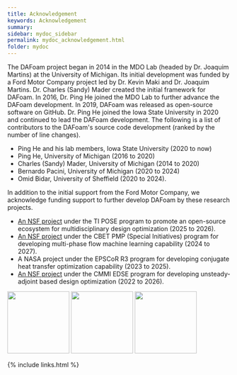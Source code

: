 ```yaml
---
title: Acknowledgement
keywords: Acknowledgement
summary: 
sidebar: mydoc_sidebar
permalink: mydoc_acknowledgement.html
folder: mydoc
---
```


The DAFoam project began in 2014 in the MDO Lab (headed by Dr. Joaquim Martins) at the University of Michigan. Its initial development was funded by a Ford Motor Company project led by Dr. Kevin Maki and Dr. Joaquim Martins. Dr. Charles (Sandy) Mader created the initial framework for DAFoam. In 2016, Dr. Ping He joined the MDO Lab to further advance the DAFoam development. In 2019, DAFoam was released as open-source software on GitHub. Dr. Ping He joined the Iowa State University in 2020 and continued to lead the DAFoam development. The following is a list of contributors to the DAFoam's source code development (ranked by the number of line changes).

- Ping He and his lab members, Iowa State University (2020 to now) 
- Ping He, University of Michigan (2016 to 2020)
- Charles (Sandy) Mader, University of Michigan (2014 to 2020)
- Bernardo Pacini, University of Michigan (2020 to 2024)
- Omid Bidar, University of Sheffield (2020 to 2024).

In addition to the initial support from the Ford Motor Company, we acknowledge funding support to further develop DAFoam by these research projects.

- [An NSF project](https://www.nsf.gov/awardsearch/showAward?AWD_ID=2448916) under the TI POSE program to promote an open-source ecosystem for multidisciplinary design optimization (2025 to 2026).
- [An NSF project](https://www.nsf.gov/awardsearch/showAward?AWD_ID=2415347) under the CBET PMP (Special Initiatives) program for developing multi-phase flow machine learning capability (2024 to 2027).
- A NASA project under the EPSCoR R3 program for developing conjugate heat transfer optimization capability (2023 to 2025).
- [An NSF project](https://www.nsf.gov/awardsearch/showAward?AWD_ID=2223676) under the CMMI EDSE program for developing unsteady-adjoint based design optimization (2022 to 2026).

<img src="{{ site.url }}{{ site.baseurl }}/images/logo_NSF.png" style="width:140px !important;" />         <img src="{{ site.url }}{{ site.baseurl }}/images/logo_NASA.png" style="width:140px !important;" />         <img src="{{ site.url }}{{ site.baseurl }}/images/logo_Ford.png" style="width:140px !important;" />

{% include links.html %}
